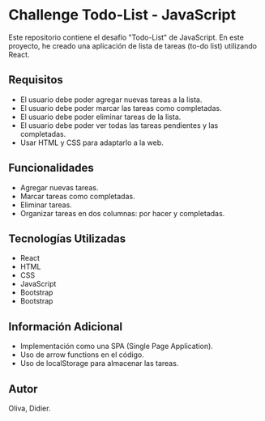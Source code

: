 # Challenge Todo-List - JavaScript
Este repositorio contiene el desafío "Todo-List" de JavaScript. En este proyecto, he creado una aplicación de lista de tareas (to-do list) utilizando React.

## Requisitos

- El usuario debe poder agregar nuevas tareas a la lista.
- El usuario debe poder marcar las tareas como completadas.
- El usuario debe poder eliminar tareas de la lista.
- El usuario debe poder ver todas las tareas pendientes y las completadas.
- Usar HTML y CSS para adaptarlo a la web.

## Funcionalidades

- Agregar nuevas tareas.
- Marcar tareas como completadas.
- Eliminar tareas.
- Organizar tareas en dos columnas: por hacer y completadas.

## Tecnologías Utilizadas

- React
- HTML
- CSS
- JavaScript
- Bootstrap
- Bootstrap

## Información Adicional

- Implementación como una SPA (Single Page Application).
- Uso de arrow functions en el código.
- Uso de localStorage para almacenar las tareas.


## Autor

Oliva, Didier.
